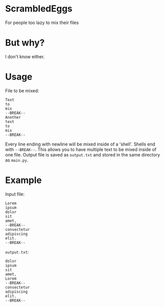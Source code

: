 # ScrambledEggs
For people too lazy to mix their files

# But why?
I don't know either.

# Usage
File to be mixed:
```
Text
to
mix
--BREAK--
Another
text
to
mix
--BREAK--
```
Every line ending with newline will be mixed inside of a 'shell'.
Shells end with `--BREAK--`. This allows you to have multiple text to be mixed inside of one file.
Output file is saved as `output.txt` and stored in the same directory as `main.py`.

# Example
Input file:
```
Lorem
ipsum
dolor
sit
amet,
--BREAK--
consectetur
adipiscing
elit.
--BREAK--
```
`output.txt`:
```
dolor
ipsum
sit
amet,
Lorem
--BREAK--
consectetur
adipiscing
elit.
--BREAK--
```
